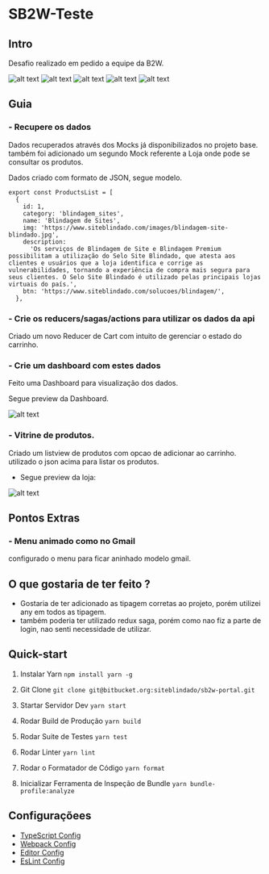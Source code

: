 # **SB2W-Teste**

## **Intro**

Desafio realizado em pedido a equipe da B2W.


![alt text](https://badgen.net/github/checks/styfle/packagephobia/main)  ![alt text](https://badgen.net/github/status/micromatch/micromatch/4.0.1)  ![alt text](https://badgen.net/github/status/zeit/hyper/master/ci)  ![alt text](https://badgen.net/github/license/micromatch/micromatch)  ![alt text](https://badgen.net/npm/types/tslib)


## **Guia**

### - Recupere os dados
Dados recuperados através dos Mocks já disponibilizados no projeto base.
também foi adicionado um segundo Mock referente a Loja onde pode se consultar os produtos.

Dados criado com formato de JSON, segue modelo.

```
export const ProductsList = [
  {
    id: 1,
    category: 'blindagem_sites',
    name: 'Blindagem de Sites',
    img: 'https://www.siteblindado.com/images/blindagem-site-blindado.jpg',
    description:
      'Os serviços de Blindagem de Site e Blindagem Premium possibilitam a utilização do Selo Site Blindado, que atesta aos clientes e usuários que a loja identifica e corrige as vulnerabilidades, tornando a experiência de compra mais segura para seus clientes. O Selo Site Blindado é utilizado pelas principais lojas virtuais do país.',
    btn: 'https://www.siteblindado.com/solucoes/blindagem/',
  },
```



### - Crie os reducers/sagas/actions para utilizar os dados da api
Criado um novo Reducer de Cart com intuito de gerenciar o estado do carrinho.



### - Crie um dashboard com estes dados
Feito uma Dashboard para visualização dos dados.

Segue preview da Dashboard.

![alt text](https://i.ibb.co/yWJw6gB/Captura-de-Tela-2020-11-04-a-s-14-58-57.png)


### - Vitrine de produtos.

Criado um listview de produtos com opcao de adicionar ao carrinho.
utilizado o json acima para listar os produtos.

 - Segue preview da loja:

  
![alt text](https://i.ibb.co/vLc8H9Q/Captura-de-Tela-2020-11-04-a-s-14-59-10.png)


## **Pontos Extras**

### - Menu animado como no Gmail
configurado o menu para ficar aninhado modelo gmail.


## **O que gostaria de ter feito ?**

 - Gostaria de ter adicionado as tipagem corretas ao projeto, porém utilizei any em todos as tipagem.
 - também poderia ter utilizado redux saga, porém como nao fiz a parte de login, nao senti necessidade de utilizar.


## **Quick-start**

1. Instalar Yarn
`npm install yarn -g`

2. Git Clone 
`git clone git@bitbucket.org:siteblindado/sb2w-portal.git`

3. Startar Servidor Dev
`yarn start`

4. Rodar Build de Produção
`yarn build`

5. Rodar Suite de Testes
`yarn test`

6. Rodar Linter
`yarn lint`

7. Rodar o Formatador de Código
`yarn format`

8. Inicializar Ferramenta de Inspeção de Bundle
`yarn bundle-profile:analyze`

## **Configuraçõees**

* [TypeScript Config](./tsconfig.json)
* [Webpack Config](./config/webpack.config.js)
* [Editor Config](./.editorconfig)
* [EsLint Config](./.eslintrc.js)
